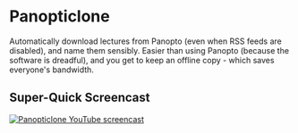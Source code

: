 # Panopticlone

Automatically download lectures from Panopto (even when RSS feeds are disabled), and name them sensibly. Easier than using Panopto (because the software is dreadful), and you get to keep an offline copy - which saves everyone's bandwidth.


## Super-Quick Screencast

[![Panopticlone YouTube screencast](http://img.youtube.com/vi/jVS30l9nLeY/0.jpg)](http://www.youtube.com/watch?v=jVS30l9nLeY)
